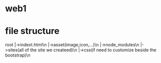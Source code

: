 # web1

<h1>file structure</h1>
<p>root
  |->indext.html\n
  |->asset(image,icon,...)\n
  |->node_modules\n
  |->sites(all of the site we createed)\n
  |->css(if need to customize beside the bootstrap)\n
</p>
